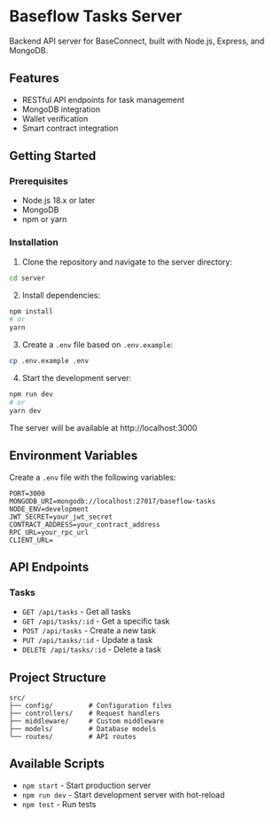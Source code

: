 # Baseflow Tasks Server

Backend API server for BaseConnect, built with Node.js, Express, and MongoDB.

## Features

- RESTful API endpoints for task management
- MongoDB integration
- Wallet verification
- Smart contract integration

## Getting Started

### Prerequisites

- Node.js 18.x or later
- MongoDB
- npm or yarn

### Installation

1. Clone the repository and navigate to the server directory:
```bash
cd server
```

2. Install dependencies:
```bash
npm install
# or
yarn
```

3. Create a `.env` file based on `.env.example`:
```bash
cp .env.example .env
```

4. Start the development server:
```bash
npm run dev
# or
yarn dev
```

The server will be available at http://localhost:3000

## Environment Variables

Create a `.env` file with the following variables:

```env
PORT=3000
MONGODB_URI=mongodb://localhost:27017/baseflow-tasks
NODE_ENV=development
JWT_SECRET=your_jwt_secret
CONTRACT_ADDRESS=your_contract_address
RPC_URL=your_rpc_url
CLIENT_URL=
```

## API Endpoints

### Tasks

- `GET /api/tasks` - Get all tasks
- `GET /api/tasks/:id` - Get a specific task
- `POST /api/tasks` - Create a new task
- `PUT /api/tasks/:id` - Update a task
- `DELETE /api/tasks/:id` - Delete a task

## Project Structure

```
src/
├── config/         # Configuration files
├── controllers/    # Request handlers
├── middleware/     # Custom middleware
├── models/         # Database models
└── routes/         # API routes
```

## Available Scripts

- `npm start` - Start production server
- `npm run dev` - Start development server with hot-reload
- `npm test` - Run tests